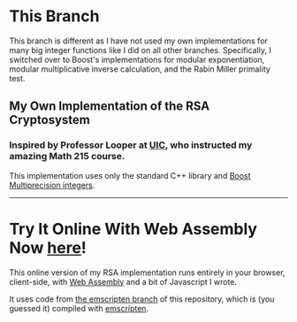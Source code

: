 # This Branch
This branch is different as I have not used my own implementations for many big integer functions like I did on all other branches. Specifically, I switched over to Boost's implementations for modular exponentiation, modular multiplicative inverse calculation, and the Rabin Miller primality test.

## My Own Implementation of the RSA Cryptosystem

### Inspired by Professor Looper at [UIC](https://mscs.uic.edu/profiles/nrlooper/), who instructed my amazing Math 215 course.

This implementation uses only the standard C++ library and [Boost Multiprecision integers](https://www.boost.org/doc/libs/1_82_0/libs/multiprecision/doc/html/boost_multiprecision/tut/ints/cpp_int.html).

---

# **Try It Online With Web Assembly Now** [here](https://rsa.jacobcohen.dev/)!

This online version of my RSA implementation runs entirely in your browser, client-side, with [Web Assembly](https://webassembly.org/) and a bit of Javascript I wrote.

It uses code from [the emscripten branch](https://github.com/CJacob314/RSA-Implementation/tree/emscripten) of this repository, which is (you guessed it) compiled with [emscripten](https://emscripten.org/).
